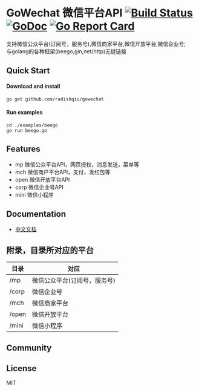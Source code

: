 # GoWechat 微信平台API [![Build Status](https://travis-ci.org/radishqiu/gowechat.svg?branch=master)](https://travis-ci.org/radishqiu/gowechat)  [![GoDoc](http://godoc.org/github.com/radishqiu/gowechat?status.svg)](http://godoc.org/github.com/radishqiu/gowechat)  [![Go Report Card](https://goreportcard.com/badge/github.com/radishqiu/gowechat)](https://goreportcard.com/report/github.com/radishqiu/gowechat)

支持微信公众平台(订阅号，服务号),微信商家平台,微信开放平台,微信企业号;  
与golang的各种框架(beego,gin,net/http)无缝链接

## Quick Start

#### Download and install
    go get github.com/radishqiu/gowechat

#### Run examples
    cd ./examples/beego
    go run beego.go

## Features
* mp 微信公众平台API，网页授权，消息发送，菜单等
* mch 微信商户平台API，支付，发红包等
* open 微信开放平台API
* corp 微信企业号API
* mini 微信小程序

## Documentation
* [中文文档](https://yaotian.github.io/gowechat/)

## 附录，目录所对应的平台

目录| 对应 |
----|------|
/mp | 微信公众平台(订阅号，服务号)  |
/corp | 微信企业号  |
/mch | 微信商家平台  |
/open| 微信开放平台|
/mini| 微信小程序|

## Community

## License
MIT
